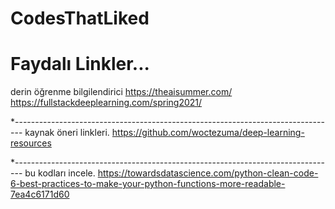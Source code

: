 # CodesThatLiked
# Faydalı Linkler...

derin öğrenme bilgilendirici
https://theaisummer.com/
https://fullstackdeeplearning.com/spring2021/

*--------------------------------------------------------------------------------
kaynak öneri linkleri. 
https://github.com/woctezuma/deep-learning-resources


*--------------------------------------------------------------------------------
bu kodları incele.
https://towardsdatascience.com/python-clean-code-6-best-practices-to-make-your-python-functions-more-readable-7ea4c6171d60
